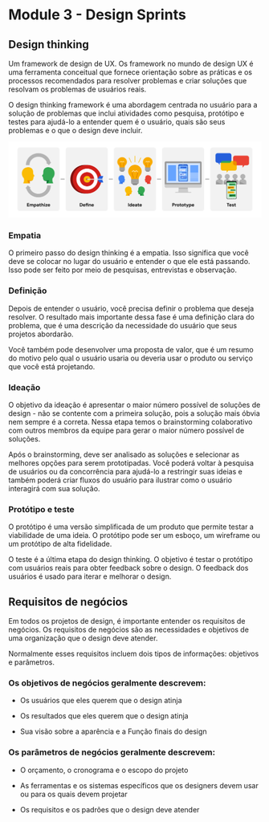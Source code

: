 # Module 3 - Design Sprints

## Design thinking
Um framework de design de UX. Os framework no mundo de design UX é uma ferramenta conceitual que fornece orientação sobre as práticas e os processos recomendados para resolver problemas e criar soluções que resolvam os problemas de usuários reais.

O design thinking framework é uma abordagem centrada no usuário para a solução de problemas que inclui atividades como pesquisa, protótipo e testes para ajudá-lo a entender quem é o usuário, quais são seus problemas e o que o design deve incluir.

![Processos do design thinking](/images/design_thinking.png)

### Empatia
O primeiro passo do design thinking é a empatia. Isso significa que você deve se colocar no lugar do usuário e entender o que ele está passando. Isso pode ser feito por meio de pesquisas, entrevistas e observação.

### Definição
Depois de entender o usuário, você precisa definir o problema que deseja resolver. O resultado mais importante dessa fase é uma definição clara do problema, que é uma descrição da necessidade do usuário que seus projetos abordarão. 

Você também pode desenvolver uma proposta de valor, que é um resumo do motivo pelo qual o usuário usaria ou deveria usar o produto ou serviço que você está projetando.

### Ideação
O objetivo da ideação é apresentar o maior número possível de soluções de design - não se contente com a primeira solução, pois a solução mais óbvia nem sempre é a correta. Nessa etapa temos o brainstorming colaborativo com outros membros da equipe para gerar o maior número possível de soluções. 

Após o brainstorming, deve ser analisado as soluções e selecionar as melhores opções para serem prototipadas. Você poderá voltar à pesquisa de usuários ou da concorrência para ajudá-lo a restringir suas ideias e também poderá criar fluxos do usuário para ilustrar como o usuário interagirá com sua solução.

### Protótipo e teste
O protótipo é uma versão simplificada de um produto que permite testar a viabilidade de uma ideia. O protótipo pode ser um esboço, um wireframe ou um protótipo de alta fidelidade.

O teste é a última etapa do design thinking. O objetivo é testar o protótipo com usuários reais para obter feedback sobre o design. O feedback dos usuários é usado para iterar e melhorar o design.

## Requisitos de negócios
Em todos os projetos de design, é importante entender os requisitos de negócios. Os requisitos de negócios são as necessidades e objetivos de uma organização que o design deve atender.

Normalmente esses requisitos incluem dois tipos de informações: objetivos e parâmetros.


### Os objetivos de negócios geralmente descrevem:

- Os usuários que eles querem que o design atinja

- Os resultados que eles querem que o design atinja

- Sua visão sobre a aparência e a Função finais do design

### Os parâmetros de negócios geralmente descrevem:

- O orçamento, o cronograma e o escopo do projeto

- As ferramentas e os sistemas específicos que os designers devem usar ou para os quais devem projetar

- Os requisitos e os padrões que o design deve atender

